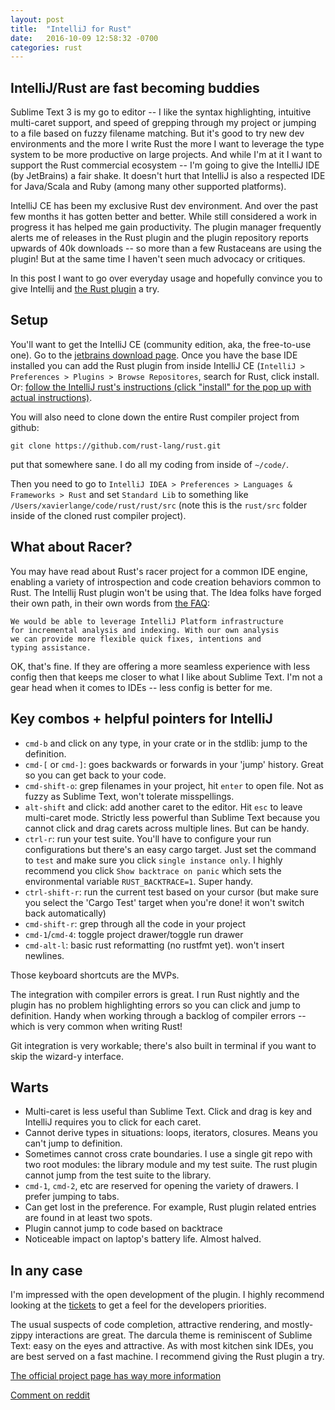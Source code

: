 ```yaml
---
layout: post
title:  "IntelliJ for Rust"
date:   2016-10-09 12:58:32 -0700
categories: rust
---
```


IntelliJ/Rust are fast becoming buddies
---

Sublime Text 3 is my go to editor -- I like the syntax highlighting, intuitive multi-caret support, and speed of grepping
through my project or jumping to a file based on fuzzy filename matching. But it's good to try new dev environments and the more I write Rust the more I want to
leverage the type system to be more productive on large projects. And while I'm at it I want to support the Rust commercial ecosystem -- I'm
going to give the IntelliJ IDE (by JetBrains) a fair shake. It doesn't hurt that IntelliJ is also a respected IDE for Java/Scala and Ruby (among many other supported platforms).

IntelliJ CE has been my exclusive Rust dev environment. And over the past few months it has gotten better and better. While
still considered a work in progress it has helped me gain productivity. The plugin manager frequently alerts
me of releases in the Rust plugin and the plugin repository reports upwards of 40k downloads -- so more than a few Rustaceans are using the plugin!
But at the same time I haven't seen much advocacy or critiques.

In this post I want to go over everyday usage and hopefully convince you to give Intellij and [the Rust plugin](https://intellij-rust.github.io/) a try.

Setup
---

You'll want to get the IntelliJ CE (community edition, aka, the free-to-use one). Go to the [jetbrains download page](https://www.jetbrains.com/idea/download/).
Once you have the base IDE installed you can add the Rust plugin from inside IntelliJ CE (`IntelliJ > Preferences > Plugins > Browse Repositores`, search for Rust, click install.
Or: [follow the IntelliJ rust's instructions (click "install" for the pop up with actual instructions)](https://intellij-rust.github.io/).

You will also need to clone down the entire Rust compiler project from github:

```
git clone https://github.com/rust-lang/rust.git
```

put that somewhere sane. I do all my coding from inside of `~/code/`.

Then you need to go to `IntelliJ IDEA > Preferences > Languages & Frameworks > Rust` and set `Standard Lib` to something like `/Users/xavierlange/code/rust/rust/src` (note this is the `rust/src` folder inside of the cloned rust compiler project).

What about Racer?
---

You may have read about Rust's racer project for a common IDE engine, enabling a variety of introspection and code
creation behaviors common to Rust. The Intellij Rust plugin won't be using that. The Idea folks have forged their own path,
in their own words from [the FAQ](https://intellij-rust.github.io/docs/faq.html):


    We would be able to leverage IntelliJ Platform infrastructure
    for incremental analysis and indexing. With our own analysis
    we can provide more flexible quick fixes, intentions and
    typing assistance.


OK, that's fine. If they are offering a more seamless experience with less config then that keeps me closer to what I like about Sublime Text. I'm not a gear head when it comes to IDEs -- less config is better for me.

Key combos + helpful pointers for IntelliJ
---

 * `cmd-b` and click on any type, in your crate or in the stdlib: jump to the definition.
 * `cmd-[` or `cmd-]`: goes backwards or forwards in your 'jump' history. Great so you can get back to your code.
 * `cmd-shift-o`: grep filenames in your project, hit `enter` to open file. Not as fuzzy as Sublime Text, won't tolerate misspellings.
 * `alt-shift` and click: add another caret to the editor. Hit `esc` to leave multi-caret mode. Strictly less powerful than Sublime Text because you cannot click and drag carets across multiple lines. But can be handy.
 * `ctrl-r`: run your test suite. You'll have to configure your run configurations but there's an easy cargo target. Just set the command to `test` and make sure you click `single instance only`. I highly recommend you click `Show backtrace on panic` which sets the environmental variable `RUST_BACKTRACE=1`. Super handy.
 * `ctrl-shift-r`: run the current test based on your cursor (but make sure you select the 'Cargo Test' target when you're done! it won't switch back automatically)
 * `cmd-shift-r`: grep through all the code in your project
 * `cmd-1`/`cmd-4`: toggle project drawer/toggle run drawer
 * `cmd-alt-l`: basic rust reformatting (no rustfmt yet). won't insert newlines.

Those keyboard shortcuts are the MVPs.

The integration with compiler errors is great. I run Rust nightly and the plugin has no problem highlighting errors so you can click and jump to definition. Handy when working through a backlog of compiler errors -- which is very common when writing Rust!

Git integration is very workable; there's also built in terminal if you want to skip the wizard-y interface.

Warts
---

 * Multi-caret is less useful than Sublime Text. Click and drag is key and IntelliJ requires you to click for each caret.
 * Cannot derive types in situations: loops, iterators, closures. Means you can't jump to definition.
 * Sometimes cannot cross crate boundaries. I use a single git repo with two root modules: the library module and my test suite. The rust plugin cannot jump from the test suite to the library.
 * `cmd-1`, `cmd-2`, etc are reserved for opening the variety of drawers. I prefer jumping to tabs.
 * Can get lost in the preference. For example, Rust plugin related entries are found in at least two spots.
 * Plugin cannot jump to code based on backtrace
 * Noticeable impact on laptop's battery life. Almost halved.

In any case
---

I'm impressed with the open development of the plugin. I highly recommend looking at the [tickets](https://github.com/intellij-rust/intellij-rust/issues) to get a feel for the developers priorities.

The usual suspects of code completion, attractive rendering, and mostly-zippy interactions are great. The darcula theme is reminiscent of Sublime Text: easy on the eyes and attractive. As with most kitchen sink IDEs, you are best served on a fast machine. I recommend giving the Rust plugin a try.

[The official project page has way more information](https://intellij-rust.github.io)

[Comment on reddit](https://www.reddit.com/r/rust/comments/56qhvh/intellij_for_rust_trip_report_after_a_few_months/)
